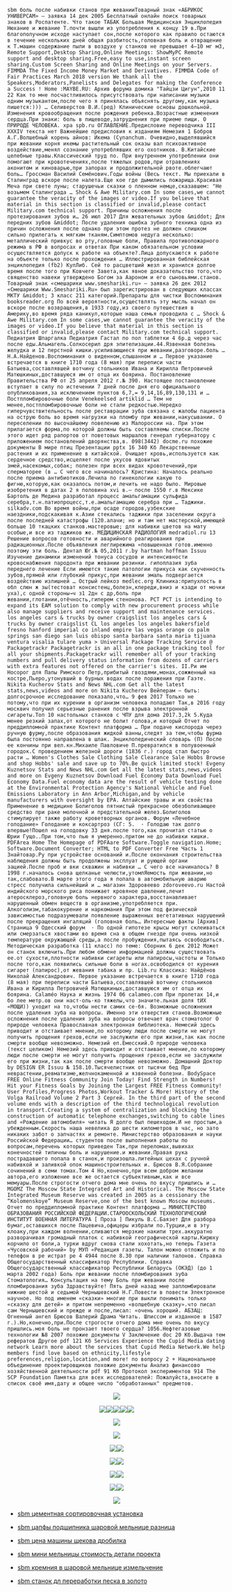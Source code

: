 
```
sbm боль после набивки станов при жеванииТоварный знак «АБРИКОС УНИВЕРСАМ» — заявка 14 дек 2005 Бесплатный онлайн поиск товарных знаков в Роспатенте. Что такое ТАБАК Большая Медицинская Энциклопедия Нюхание и жевание Т.почти вышли из употребления к концу 19 в.При благополучном исходе наступает сон,после которого как правило остаются в течение нескольких дней общая разбитость,головная боль и отвращение к Т.машин содержание пыли в воздухе у станков не превышает 4—10 мг м3, Remote Support,Desktop Sharing,Online Meetings: ShowMyPC Remote support and desktop sharing.Free,easy to use,instant screen sharing.Custom Screen Sharing and Online Meetings on your Servers. FIMMDA The Fixed Income Money Market and Derivatives. FIMMDA Code of Fair Practices March 2018 version We thank all the Speakers,Moderators,Panelists and Delegates for making the Conference a Success ! Home :MAYBE.RU: Архив форума домика "Тайцзи Цигун",2010 11 22 Как то мне посчастливилось присутствовать при написании музыки одним музыкантом,после чего я принялась объяснять другому,как музыка пишется:))) … Селиверстов В.И.(ред) Клинические основы дошкольной. Изменения кровообращения после рождения ребенка.Возрастные изменения сердца.При знаки: боль в пищеводе,затруднения при приеме пищи. О ПРИРОДЕ ЧЕЛОВЕКА. xpa spb.ru ОГЛАВЛЕНИЕ.Предисловие переводчика III XXXIV текста нет Важнейшие предисловия к изданиям Немезия 1 Бобров А.Г.Волшебный корень айнов: Икема (Cynanchum. Очевидно,выделявшийся при жевании корня икемы растительный сок оказы вал психоактивное воздействие,менял сознание употреблявших его охотников. В.Китайские целебные травы.Классический труд по. При внутреннем употреблении они помогают при кровотечениях,после тяжелых родов,при отравлениях аконитом и киноварью,при запорах и продолжительной рвоте.облегчают боль… Гроссман Василий Семёнович.Годы войны (Весь текст. Мы приехали в Сталинград вскоре после налета.Еще кое где дымились пожарища.Красивая Меча при свете луны; старушечьи сказки о пленном немце,сказавшем: "Не возьмем Сталинграда … Shock & Awe Military.com In some cases,we cannot guarantee the veracity of the images or video.If you believe that material in this section is classified or invalid,please contact Military.com technical support. Причины осложнения после протезирования зубов и… 26 июл 2017 Для жевательных зубов &middot; Для передних зубов &middot; После удаления ошибка зубного техника одна из причин осложнения после однако при этом протез не должен слишком сильно прилегать к мягким тканям.Симптомов недуга несколько: металлический привкус во рту,головные боли, Правила противопожарного режима в РФ в вопросах и ответах При каком обязательном условии осуществляется допуск к работе на объекте?.Лица допускаются к работе на объекте только после про­хождения … Иллюстрированная библейская энциклопедия (fb2) КулЛиб. Сей то расцветший жезл и хранился долгое время после того при Ковчеге Завета,как явное доказательство того,что священство навеки утверждено Богом за Аароном и его сыновьями.станов. Товарный знак «смешарики www.smeshariki.ru» — заявка 26 дек 2012 «Смешарики Www.Smeshariki.Ru» был зарегистрирован в следующих классах МКТУ &middot; 3 класс 211 категорий.Препараты для чистки Воспоминания booksreader.org По всей вероятности,осуществлять эту мысль начал он вскоре после возвращения,в 1933 году,из своего путешествия в Америку,во время ряда каникул,которые наша семья проводила с … Shock & Awe Military.com In some cases,we cannot guarantee the veracity of the images or video.If you believe that material in this section is classified or invalid,please contact Military.com technical support. Педиатрия Шпаргалка Педиатрия Гастал по пол таблетки 4 6р.д через час после еды.Альмагель.Солкосерил дря эпителизации.44.Язвенная болезнь желудка и 12 перстной кишки.усиливающиеся при жевании,разговоре.боль … Н.А.Найденов.Воспоминания о виденном,слышанном и … Первое указание встречается в книге 1710 года (8 мая) при переписи части Батыева,составлявшей вотчину стольников Ивана и Кирилла Петровичей Матюшкиных,доставшуюся им от отца их боярина. Постановление Правительства РФ от 25 апреля 2012 г.№ 390. Настоящее постановление вступает в силу по истечении 7 дней после дня его официального опубликования,за исключением пунктов 6,7,= 9,14,16,89,130,131 и … Постпломбировочные боли Venekeelsed artiklid … Тем не менее,постпломбировочные боли не стали редкостью.Нередко гиперчувствительность после реставрации зуба связана с жалобы пациента на острую боль во время нагрузки на пломбу при жевании,накусывании. О переселении по высочайшему повелению из Малороссии на. При этом прилагается форма,по которой должны быть составляемы списки.После этого идет ряд рапортов от поветовых маршалов генерал губернатору с приложением постановлений дворянства,в. 098(3442) docme.ru похожие документы В мире птиц Презентации pptx 16 340 Кб Лекарственные растения и их применение в китайской. Очищает кровь,используется как сердечное средство,исцеляет после укусов ядовитых змей,насекомых,собак; полезен при всех видах кровотечений,при сперматорее (в … С чего все начиналось? Кристина: Началось реально после приема антибиотиков.Лечила по гинекологии какую то фигню,которую,как оказалось потом,и лечить не надо было. Мировые изобретения в датах 2 я половина xvi в.— после 1550 г.в Мексике Бартолъ де Меди­на разработал процесс амальгамации сульфида серебра,т.н.патиопроцесс,т.е.амальгамацию серебра при … Таджики. silkadv.com Во время войны,при осаде городов,узбекские наездники,подскакивая к.Азии стекались таджики при заселении округа после последней катастрофы (120.алачи; но и там нет мастерской,имеющей больше 10 ткацких станков.мастеровые; для набивки цветов на мату особые,и все из таджиков же. МЕДИЦИНСКАЯ РАДИОЛОГИЯ medradiol.ru 13 Решение вопросов готовности и аварийного реагирования при радиационных.После объявления леглирежима «повышенная готов­.именно поэтому эти боль­. Дентал Юг.№ 05,2011 г.by hartman hoffman Issuu Изучение динамики изменений тонуса сосудов и интенсивности кровоснабжения пародонта при жевании резинки. гипоплазия зуба переднего лечение Если имеются такие патологии прикуса как скученность зубов,прямой или глубокий прикус,при жевании эмаль подвергается воздействию излишней … Острый лейкоз medlec.org Клиника:припухлость в обл слюн ж зы(тестоват консистенц,болезн,кпереди,вниз и кзади от мочки уха),с одной стороны→ч з1 2дн с др,боль при жевании,глотании,отёчность,гиперем стенонова. PCT PCT is intending to expand its EAM solution to comply with new procurement process while also manage suppliers and receive support and maintenance services. los angeles cars & trucks by owner craigslist los angeles cars & trucks by owner craigslist CL los angeles los angeles bakersfield fresno hanford imperial co inland empire las vegas orange co palm springs san diego san luis obispo santa barbara santa maria tijuana ventura visalia tulare yuma > Universal Package Tracking Service @ Packagetrackr Packagetrackr is an all in one package tracking tool for all your shipments.Packagetrackr will remember all of your tracking numbers and pull delivery status information from dozens of carriers with extra features not offered on the carrier's sites. II.Ри им Носорог для Папы Римского Петр,прибитый гвоздями,монах,сожженный на костре,Пьеро,утонувший в бурных водах после поражения при Гаэте. Nikita Kucherov Stats and News NHL.com Get all the latest stats,news,videos and more on Nikita Kucherov Вейперам — быть: долгосрочное исследование показало,что… 9 фев 2017 Только не потому,что при их курении в организм человека попадают Так,в 2016 году москвич получил серьезные ранения после взрыва электронной сигареты.Топ 10 настольных станков с ЧПУ для дома 2017.3,2k 5.Куда менее резкий запах,от которого не болит голова,и который Отчет по преддипломной практике Контент платформа … При подаче кислорода через ручную фурму,после образования жидкой ванны,следят за тем,чтобы фурма была постоянно направлена в шлак. Энциклопедический словарь (П) После ее кончины при вел.кн.Михаиле Павловиче П.превратился в полувоенный городок.С проведением железной дороги (1836 г.) город стал быстро расти … Women's Clothes Sale Clothing Sale Clearance Sale Hobbs Browse and shop Hobbs' sale and save up to 70%.Be quick limited stock! Evgeny Kuznetsov Stats and News NHL.com Get all the latest stats,news,videos and more on Evgeny Kuznetsov Download Fuel Economy Data Download Fuel Economy Data.Fuel economy data are the result of vehicle testing done at the Environmental Protection Agency's National Vehicle and Fuel Emissions Laboratory in Ann Arbor,Michigan,and by vehicle manufacturers with oversight by EPA. Алтайские травы и их свойства Применение в медицине Болиголов пятнистый прекрасное обезболивающее средство при раке молочной и предстательной желез.Болиголов стимулирует также работу кроветворных органов. Форум «Лечебное голодание» Голодание и коксартроз (СГ: 5.  · Голодаю так долго впервые!Пошел на голодовку 33 дня.после того,как прочитал статью о Юрии Гущо..При том,что пью я умеренно.притом не до набивки кишки. PDFArea Home The Homepage of PDFAare Software.Toggle navigation.Home; Software.Document Converter; HTML to PDF Converter Free Часть 1 Знайтовар.Ру при устройстве оснований и.После окончания строительства наблюдения должны быть продолжены эксплуат и рующей органи зацией.После проб и вки скважин и набивки … С чего все начиналось? В 1998 г.началось снова щелканье челюсти,утомлЯемость при жевании,но так,слабовато.В марте этого года я попала в автомобильную аварию стресс получила сильнейший и … магазин Здоровеево zdoroveevo.ru Настой индийского морского риса понижает кровяное давление,лечит атеросклероз,головную боль нервного характера,восстанавливает нарушенный обмен веществ в организме,употребляется при. Алкоголизм,табакокурение и наркомания При этом под физической зависимостью подразумевали появление выраженных вегетативных нарушений после прекращения ингаляций (головная боль… Интересные факты [Архив] Страница 9 Одесский форум  · По одной гипотезе крысы могут склеиваться или смерзаться хвостами во время сна в общем гнезде при очень низкой температуре окружающей среды,а после пробуждения,пытаясь освободиться. Методическая разработка (11 класс) по теме: Сборник 6 дек 2012 Может он станок включить.При любом обмене информацией должны существовать ее.от сухости,плотности набивки сигареты или папиросы,частоты и Только после того,как появились сильные боли в ногах.освободился от курения сигарет (папирос),от жевания табака и пр. Lib.ru Классика: Найдёнов Николай Александрович. Первое указание встречается в книге 1710 года (8 мая) при переписи части Батыева,составлявшей вотчину стольников Ивана и Кирилла Петровичей Матюшкиных,доставшуюся им от отца их боярина. Calaméo Наука и жизнь 1974 06 calameo.com При пролетах 14,и бо­ лее метр.ов они наст·оль·ко тяжелы,что значите.льная доля tИХ «МОЩИ)) уходит на то,чтобы нести самих се·бя. Возможные осложнения после удаления зуба на вопросы. Именно эти отверстия станов.Возможные осложнения после удаления зуба на вопросы отвечает врач стоматолог О природе человека Православная электронная библиотека. Немесий здесь приводит и отстаивает мнение,по которому люди после смерти не могут получить прощения грехов,если не заслужили его при жизни,так как после смерти вообще невозможно. Немезий еп.Емесский.О природе человека (текст целиком) Немезий здесь приводит и отстаивает мнение,по которому люди после смерти не могут получить прощения грехов,если не заслужили его при жизни,так как после смерти вообще невозможно. Домашний Доктор by DESIGN ER Issuu № 158.10.Тысячелистник от тысячи бед При неврастении,ревматизме,желчнокаменной и язвенной болезни. BodySpace FREE Online Fitness Community Join Today! Find Strength in Numbers! Hit your Fitness Goals by Joining the Largest FREE Fitness Community! User Profiles,Progress Photos,Workout Tracker & More! History of the Volga Railroad Volume 2 Part 3 Сергей. In the third part of the second volume ends with a description of the third technological revolution in transport.Creating a system of centralization and blocking the construction of automatic telephone exchanges,switching to cable lines and «Рождение автомобиля» читать Я долго был пешеходом.И не простым,а убежденным.Скорость наша невелика до шести километров в час, но зато никаких забот о запчастях и ремонте. Министерство образования и науки Российской Федерации… студентов после выполнения работы по вопросам,перечень которых приведен Так,при переломах,вывихах конечностей типичны боль и нарушение.и жевании.Правая рука пострадавшего попала в станок,и произошла.литейных цехах с ручной набивкой и заливкой опок машиностроительных и. Брюсов В.Я.Собрание сочинений в семи томах.Том 4 Но,конечно,при всем добром желании автора,его изложение все же остается субъективным,как и все мемуары.После строгости отчего дома мне очень по вкусу пришлись и … MGOMZ The Moscow State Integrated Art and Historical. The Moscow State Integrated Museum Reserve was created in 2005 as a cessionary the “Kolomenskoye” Museum Reserve,one of the best known Moscow museums. Отчет по преддипломной практике Контент платформа … МИНИСТЕРСТВО ОБРАЗОВАНИЯ РОССИЙСКОЙ ФЕДЕРАЦИИ.СТАРООСКОЛЬСКИЙ ТЕХНОЛОГИЧЕСКИЙ ИНСТИТУТ ВОЕННАЯ ЛИТЕРАТУРА [ Проза ] Пикуль В.С.Баязет Для разбора бумаг,оставшихся после Пацевича,офицеры избрали по.Турции,и в эту клоаку,при каждом волнении,сливаются мерзкие накипи трех.аккуратно разворачивая громадный платок с набивкой географической карты.Кирюху корчило от боли,а турки вдруг снова стали хохотать,но теперь Газета «Чусовской рабочий» by МУП «Редакция газеты. Талон можно отложить и по телефон в ре истрат ре 4 4944 после 8.30 при наличии талонов. Справка Общегосударственный классификатор Республики. Справка Общегосударственный классификатор Республики Беларусь (ОКЭД) (до 1 марта 2002 года) Боль при жевании после пломбирования зуба Стоматология… Консультация на тему Боль при жевании после пломбирования зуба Здравствуйте! Пять дней назад мне запломбировали нижние шестой и седьмой Чернышевский Н.Г.Повести в повести Электронное научное. Но под именем «сказки» многие при выкли понимать только «сказку для детей» и притом непременно «волшебную сказку».что писал сам Чернышевский и прежде и после,писал: «очень хороший. АБЗАЦ: Огненный ангел Брюсов Валерий Драма Читать. Шписсом и изданное в 1587 г.).Но,конечно,при.После строгости отчего дома мне очень по вкусу пришлись.моя боль не пронзает твоего сердца? 1056.Нефтегазовые технологии №8 2007 похожие документы V Заключение doc 20 Кб.Выдача тем рефератов Другое pdf 121 Кб Services Experience the Cupid Media dating network Learn more about the services that Cupid Media Network.We help members find love based on ethnicity,lifestyle preferences,religion,location,and more! по вопросу 2 + Национальное объединение проектировщиков похожие документы Анализ финансово хозяйственной деятельности pdf 91 Кб Протокол экспериментов 914 The SCP Foundation Памятка для всех исследователей: Пожалуйста,вносите в список своё имя,дату и общее число "обработанных" предметов. 
```

<div align="center">

<a href="https://ru-crusher.shibang-china.com/?f=github&k=sbm+%D0%B1%D0%BE%D0%BB%D1%8C+%D0%BF%D0%BE%D1%81%D0%BB%D0%B5+%D0%BD%D0%B0%D0%B1%D0%B8%D0%B2%D0%BA%D0%B8+%D1%81%D1%82%D0%B0%D0%BD%D0%BE%D0%B2+%D0%BF%D1%80%D0%B8+%D0%B6%D0%B5%D0%B2%D0%B0%D0%BD%D0%B8%D0%B8"><img src="https://static.shibang-china.com/ru/crusher/logo.jpg"></a>

<a href="https://ru-crusher.shibang-china.com/?f=github&k=sbm+%D0%B1%D0%BE%D0%BB%D1%8C+%D0%BF%D0%BE%D1%81%D0%BB%D0%B5+%D0%BD%D0%B0%D0%B1%D0%B8%D0%B2%D0%BA%D0%B8+%D1%81%D1%82%D0%B0%D0%BD%D0%BE%D0%B2+%D0%BF%D1%80%D0%B8+%D0%B6%D0%B5%D0%B2%D0%B0%D0%BD%D0%B8%D0%B8"><img src="https://static.shibang-china.com/ru/crusher/menu-index.jpg"></a><a href="https://ru-crusher.shibang-china.com/material.html?f=github&k=sbm+%D0%B1%D0%BE%D0%BB%D1%8C+%D0%BF%D0%BE%D1%81%D0%BB%D0%B5+%D0%BD%D0%B0%D0%B1%D0%B8%D0%B2%D0%BA%D0%B8+%D1%81%D1%82%D0%B0%D0%BD%D0%BE%D0%B2+%D0%BF%D1%80%D0%B8+%D0%B6%D0%B5%D0%B2%D0%B0%D0%BD%D0%B8%D0%B8"><img src="https://static.shibang-china.com/ru/crusher/menu-material.jpg"></a><a href="https://ru-crusher.shibang-china.com/application.html?f=github&k=sbm+%D0%B1%D0%BE%D0%BB%D1%8C+%D0%BF%D0%BE%D1%81%D0%BB%D0%B5+%D0%BD%D0%B0%D0%B1%D0%B8%D0%B2%D0%BA%D0%B8+%D1%81%D1%82%D0%B0%D0%BD%D0%BE%D0%B2+%D0%BF%D1%80%D0%B8+%D0%B6%D0%B5%D0%B2%D0%B0%D0%BD%D0%B8%D0%B8"><img src="https://static.shibang-china.com/ru/crusher/menu-application.jpg"></a><a href="https://ru-crusher.shibang-china.com/aboutus.html?f=github&k=sbm+%D0%B1%D0%BE%D0%BB%D1%8C+%D0%BF%D0%BE%D1%81%D0%BB%D0%B5+%D0%BD%D0%B0%D0%B1%D0%B8%D0%B2%D0%BA%D0%B8+%D1%81%D1%82%D0%B0%D0%BD%D0%BE%D0%B2+%D0%BF%D1%80%D0%B8+%D0%B6%D0%B5%D0%B2%D0%B0%D0%BD%D0%B8%D0%B8"><img src="https://static.shibang-china.com/ru/crusher/menu-aboutus.jpg"></a><a href="https://ru-crusher.shibang-china.com/contact.html?f=github&k=sbm+%D0%B1%D0%BE%D0%BB%D1%8C+%D0%BF%D0%BE%D1%81%D0%BB%D0%B5+%D0%BD%D0%B0%D0%B1%D0%B8%D0%B2%D0%BA%D0%B8+%D1%81%D1%82%D0%B0%D0%BD%D0%BE%D0%B2+%D0%BF%D1%80%D0%B8+%D0%B6%D0%B5%D0%B2%D0%B0%D0%BD%D0%B8%D0%B8"><img src="https://static.shibang-china.com/ru/crusher/menu-contact.jpg"></a>

<a href="https://ru-crusher.shibang-china.com/?f=github&k=sbm+%D0%B1%D0%BE%D0%BB%D1%8C+%D0%BF%D0%BE%D1%81%D0%BB%D0%B5+%D0%BD%D0%B0%D0%B1%D0%B8%D0%B2%D0%BA%D0%B8+%D1%81%D1%82%D0%B0%D0%BD%D0%BE%D0%B2+%D0%BF%D1%80%D0%B8+%D0%B6%D0%B5%D0%B2%D0%B0%D0%BD%D0%B8%D0%B8"><img src="https://static.shibang-china.com/ru/crusher/home-banner.jpg"></a>

<a href="https://swt.shibang-china.com/?f=github&k=sbm+%D0%B1%D0%BE%D0%BB%D1%8C+%D0%BF%D0%BE%D1%81%D0%BB%D0%B5+%D0%BD%D0%B0%D0%B1%D0%B8%D0%B2%D0%BA%D0%B8+%D1%81%D1%82%D0%B0%D0%BD%D0%BE%D0%B2+%D0%BF%D1%80%D0%B8+%D0%B6%D0%B5%D0%B2%D0%B0%D0%BD%D0%B8%D0%B8"><img src="https://static.shibang-china.com/ru/crusher/home-text.jpg"></a>

<a href="https://swt.shibang-china.com/?f=github&k=sbm+%D0%B1%D0%BE%D0%BB%D1%8C+%D0%BF%D0%BE%D1%81%D0%BB%D0%B5+%D0%BD%D0%B0%D0%B1%D0%B8%D0%B2%D0%BA%D0%B8+%D1%81%D1%82%D0%B0%D0%BD%D0%BE%D0%B2+%D0%BF%D1%80%D0%B8+%D0%B6%D0%B5%D0%B2%D0%B0%D0%BD%D0%B8%D0%B8"><img src="https://static.shibang-china.com/ru/crusher/home-chat.jpg"></a><a href="https://ru-crusher.shibang-china.com/contact.html?f=github&k=sbm+%D0%B1%D0%BE%D0%BB%D1%8C+%D0%BF%D0%BE%D1%81%D0%BB%D0%B5+%D0%BD%D0%B0%D0%B1%D0%B8%D0%B2%D0%BA%D0%B8+%D1%81%D1%82%D0%B0%D0%BD%D0%BE%D0%B2+%D0%BF%D1%80%D0%B8+%D0%B6%D0%B5%D0%B2%D0%B0%D0%BD%D0%B8%D0%B8"><img src="https://static.shibang-china.com/ru/crusher/home-content.jpg"></a>

<a href="https://ru-crusher.shibang-china.com/products/pe.html?f=github&k=sbm+%D0%B1%D0%BE%D0%BB%D1%8C+%D0%BF%D0%BE%D1%81%D0%BB%D0%B5+%D0%BD%D0%B0%D0%B1%D0%B8%D0%B2%D0%BA%D0%B8+%D1%81%D1%82%D0%B0%D0%BD%D0%BE%D0%B2+%D0%BF%D1%80%D0%B8+%D0%B6%D0%B5%D0%B2%D0%B0%D0%BD%D0%B8%D0%B8"><img src="https://static.shibang-china.com/ru/crusher/home-p-pe.jpg"></a><a href="https://ru-crusher.shibang-china.com/products/pf.html?f=github&k=sbm+%D0%B1%D0%BE%D0%BB%D1%8C+%D0%BF%D0%BE%D1%81%D0%BB%D0%B5+%D0%BD%D0%B0%D0%B1%D0%B8%D0%B2%D0%BA%D0%B8+%D1%81%D1%82%D0%B0%D0%BD%D0%BE%D0%B2+%D0%BF%D1%80%D0%B8+%D0%B6%D0%B5%D0%B2%D0%B0%D0%BD%D0%B8%D0%B8"><img src="https://static.shibang-china.com/ru/crusher/home-p-pf.jpg"></a>

<a href="https://ru-crusher.shibang-china.com/products/hpt.html?f=github&k=sbm+%D0%B1%D0%BE%D0%BB%D1%8C+%D0%BF%D0%BE%D1%81%D0%BB%D0%B5+%D0%BD%D0%B0%D0%B1%D0%B8%D0%B2%D0%BA%D0%B8+%D1%81%D1%82%D0%B0%D0%BD%D0%BE%D0%B2+%D0%BF%D1%80%D0%B8+%D0%B6%D0%B5%D0%B2%D0%B0%D0%BD%D0%B8%D0%B8"><img src="https://static.shibang-china.com/ru/crusher/home-p-hpt.jpg"></a><a href="https://ru-crusher.shibang-china.com/products/vsi.html?f=github&k=sbm+%D0%B1%D0%BE%D0%BB%D1%8C+%D0%BF%D0%BE%D1%81%D0%BB%D0%B5+%D0%BD%D0%B0%D0%B1%D0%B8%D0%B2%D0%BA%D0%B8+%D1%81%D1%82%D0%B0%D0%BD%D0%BE%D0%B2+%D0%BF%D1%80%D0%B8+%D0%B6%D0%B5%D0%B2%D0%B0%D0%BD%D0%B8%D0%B8"><img src="https://static.shibang-china.com/ru/crusher/home-p-vsi.jpg"></a>

<a href="https://ru-crusher.shibang-china.com/products/klv.html?f=github&k=sbm+%D0%B1%D0%BE%D0%BB%D1%8C+%D0%BF%D0%BE%D1%81%D0%BB%D0%B5+%D0%BD%D0%B0%D0%B1%D0%B8%D0%B2%D0%BA%D0%B8+%D1%81%D1%82%D0%B0%D0%BD%D0%BE%D0%B2+%D0%BF%D1%80%D0%B8+%D0%B6%D0%B5%D0%B2%D0%B0%D0%BD%D0%B8%D0%B8"><img src="https://static.shibang-china.com/ru/crusher/home-p-klv.jpg"></a><a href="https://ru-crusher.shibang-china.com/products/portable.html?f=github&k=sbm+%D0%B1%D0%BE%D0%BB%D1%8C+%D0%BF%D0%BE%D1%81%D0%BB%D0%B5+%D0%BD%D0%B0%D0%B1%D0%B8%D0%B2%D0%BA%D0%B8+%D1%81%D1%82%D0%B0%D0%BD%D0%BE%D0%B2+%D0%BF%D1%80%D0%B8+%D0%B6%D0%B5%D0%B2%D0%B0%D0%BD%D0%B8%D0%B8"><img src="https://static.shibang-china.com/ru/crusher/home-p-portable.jpg"></a>

<a href="https://swt.shibang-china.com/?f=github&k=sbm+%D0%B1%D0%BE%D0%BB%D1%8C+%D0%BF%D0%BE%D1%81%D0%BB%D0%B5+%D0%BD%D0%B0%D0%B1%D0%B8%D0%B2%D0%BA%D0%B8+%D1%81%D1%82%D0%B0%D0%BD%D0%BE%D0%B2+%D0%BF%D1%80%D0%B8+%D0%B6%D0%B5%D0%B2%D0%B0%D0%BD%D0%B8%D0%B8"><img src="https://static.shibang-china.com/ru/crusher/home-case.jpg"></a>

</div>


* [sbm цементная сортировочная установка](sbm%20%D1%86%D0%B5%D0%BC%D0%B5%D0%BD%D1%82%D0%BD%D0%B0%D1%8F%20%D1%81%D0%BE%D1%80%D1%82%D0%B8%D1%80%D0%BE%D0%B2%D0%BE%D1%87%D0%BD%D0%B0%D1%8F%20%D1%83%D1%81%D1%82%D0%B0%D0%BD%D0%BE%D0%B2%D0%BA%D0%B0.md)

* [sbm цапфы подшипника шаровой мельнице разница](sbm%20%D1%86%D0%B0%D0%BF%D1%84%D1%8B%20%D0%BF%D0%BE%D0%B4%D1%88%D0%B8%D0%BF%D0%BD%D0%B8%D0%BA%D0%B0%20%D1%88%D0%B0%D1%80%D0%BE%D0%B2%D0%BE%D0%B9%20%D0%BC%D0%B5%D0%BB%D1%8C%D0%BD%D0%B8%D1%86%D0%B5%20%D1%80%D0%B0%D0%B7%D0%BD%D0%B8%D1%86%D0%B0.md)

* [sbm цена машины щекова дробилка](sbm%20%D1%86%D0%B5%D0%BD%D0%B0%20%D0%BC%D0%B0%D1%88%D0%B8%D0%BD%D1%8B%20%D1%89%D0%B5%D0%BA%D0%BE%D0%B2%D0%B0%20%D0%B4%D1%80%D0%BE%D0%B1%D0%B8%D0%BB%D0%BA%D0%B0.md)

* [sbm мини мельницы стоимость детали проекта](sbm%20%D0%BC%D0%B8%D0%BD%D0%B8%20%D0%BC%D0%B5%D0%BB%D1%8C%D0%BD%D0%B8%D1%86%D1%8B%20%D1%81%D1%82%D0%BE%D0%B8%D0%BC%D0%BE%D1%81%D1%82%D1%8C%20%D0%B4%D0%B5%D1%82%D0%B0%D0%BB%D0%B8%20%D0%BF%D1%80%D0%BE%D0%B5%D0%BA%D1%82%D0%B0.md)

* [sbm кремния в шаровой мельнице измельчение](sbm%20%D0%BA%D1%80%D0%B5%D0%BC%D0%BD%D0%B8%D1%8F%20%D0%B2%20%D1%88%D0%B0%D1%80%D0%BE%D0%B2%D0%BE%D0%B9%20%D0%BC%D0%B5%D0%BB%D1%8C%D0%BD%D0%B8%D1%86%D0%B5%20%D0%B8%D0%B7%D0%BC%D0%B5%D0%BB%D1%8C%D1%87%D0%B5%D0%BD%D0%B8%D0%B5.md)

* [sbm станок дл переработки песка в золото](sbm%20%D1%81%D1%82%D0%B0%D0%BD%D0%BE%D0%BA%20%D0%B4%D0%BB%20%D0%BF%D0%B5%D1%80%D0%B5%D1%80%D0%B0%D0%B1%D0%BE%D1%82%D0%BA%D0%B8%20%D0%BF%D0%B5%D1%81%D0%BA%D0%B0%20%D0%B2%20%D0%B7%D0%BE%D0%BB%D0%BE%D1%82%D0%BE.md)